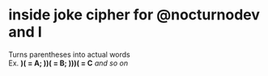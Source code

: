# inside joke cipher for @nocturnodev and I
Turns parentheses into actual words\
Ex. **)( = A; ))( = B; )))( = C** *and so on*
